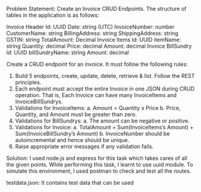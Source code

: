 Problem Statement:
Create an Invoice CRUD Endpoints. The structure of tables in the application is as follows:

Invoice Header
Id: UUID
Date: string (UTC)
InvoiceNumber: number
CustomerName: string
BillingAddress: string
ShippingAddress: string
GSTIN: string
TotalAmount: Decimal
Invoice Items
Id: UUID
itemName: string
Quantity: decimal
Price: decimal
Amount: decimal
Invoice BillSundry
Id: UUID
billSundryName: string
Amount: decimal

Create a CRUD endpoint for an invoice. It must follow the following rules:
1. Build 5 endpoints, create, update, delete, retrieve & list. Follow the REST principles.
2. Each endpoint must accept the entire Invoice in one JSON during CRUD operation.
That is, Each Invoice can have many InvoiceItems and InvoiceBillSundrys.
3. Validations for InvoiceItems:
a. Amount = Quantity x Price
b. Price, Quantity, and Amount must be greater than zero.
4. Validations for BillSundrys:
a. The amount can be negative or positive.
5. Validations for Invoice:
a. TotalAmount = Sum(InvoiceItems’s Amount) + Sum(InvoiceBillSundry’s
Amount)
b. InvoiceNumber should be autoincremental and hence should be unique.
6. Raise appropriate error messages if any validation fails.

Solution:
I used node.js and express for this task which takes cares of all the given points. 
While performing this task, I learnt to use uuid module.
To simulate this environment, I used postman to check and test all the routes.

testdata.json:
It contains test data that can be used

